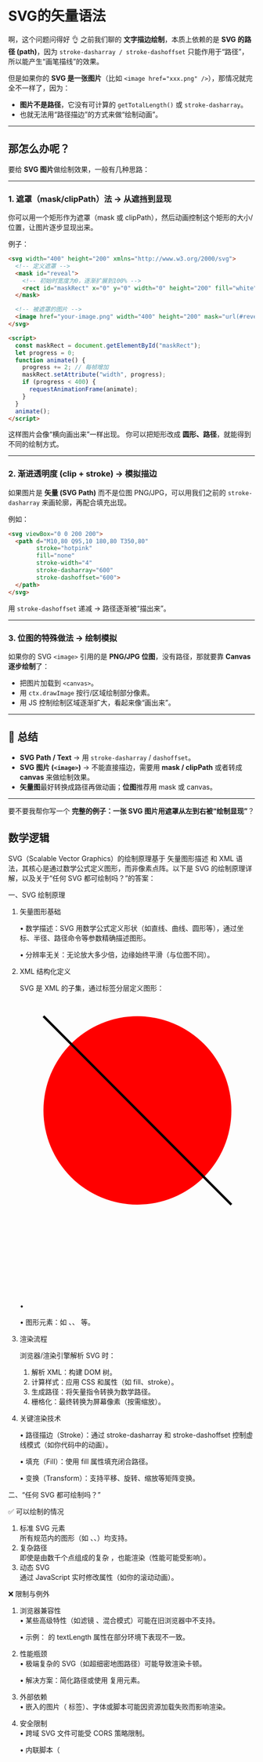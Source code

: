 
# SVG的矢量语法
啊，这个问题问得好 👌
之前我们聊的 **文字描边绘制**，本质上依赖的是 **SVG 的路径 (path)**，因为 `stroke-dasharray / stroke-dashoffset` 只能作用于“路径”，所以能产生“画笔描线”的效果。

但是如果你的 **SVG 是一张图片**（比如 `<image href="xxx.png" />`），那情况就完全不一样了，因为：

* **图片不是路径**，它没有可计算的 `getTotalLength()` 或 `stroke-dasharray`。
* 也就无法用“路径描边”的方式来做“绘制动画”。

---

## 那怎么办呢？

要给 **SVG 图片**做绘制效果，一般有几种思路：

---

### 1. **遮罩（mask/clipPath）法 → 从遮挡到显现**

你可以用一个矩形作为遮罩（mask 或 clipPath），然后动画控制这个矩形的大小/位置，让图片逐步显现出来。

例子：

```html
<svg width="400" height="200" xmlns="http://www.w3.org/2000/svg">
  <!-- 定义遮罩 -->
  <mask id="reveal">
    <!-- 初始时宽度为0，逐渐扩展到100% -->
    <rect id="maskRect" x="0" y="0" width="0" height="200" fill="white"/>
  </mask>

  <!-- 被遮罩的图片 -->
  <image href="your-image.png" width="400" height="200" mask="url(#reveal)" />
</svg>

<script>
  const maskRect = document.getElementById("maskRect");
  let progress = 0;
  function animate() {
    progress += 2; // 每帧增加
    maskRect.setAttribute("width", progress);
    if (progress < 400) {
      requestAnimationFrame(animate);
    }
  }
  animate();
</script>
```

这样图片会像“横向画出来”一样出现。
你可以把矩形改成 **圆形、路径**，就能得到不同的绘制方式。

---

### 2. **渐进透明度 (clip + stroke) → 模拟描边**

如果图片是 **矢量 (SVG Path)** 而不是位图 PNG/JPG，可以用我们之前的 `stroke-dasharray` 来画轮廓，再配合填充出现。

例如：

```html
<svg viewBox="0 0 200 200">
  <path d="M10,80 Q95,10 180,80 T350,80"
        stroke="hotpink"
        fill="none"
        stroke-width="4"
        stroke-dasharray="600"
        stroke-dashoffset="600">
  </path>
</svg>
```

用 `stroke-dashoffset` 递减 → 路径逐渐被“描出来”。

---

### 3. **位图的特殊做法 → 绘制模拟**

如果你的 SVG `<image>` 引用的是 **PNG/JPG 位图**，没有路径，那就要靠 **Canvas 逐步绘制**了：

* 把图片加载到 `<canvas>`。
* 用 `ctx.drawImage` 按行/区域绘制部分像素。
* 用 JS 控制绘制区域逐渐扩大，看起来像“画出来”。

---

## 🎯 总结

* **SVG Path / Text** → 用 `stroke-dasharray` / `dashoffset`。
* **SVG 图片 (`<image>`)** → 不能直接描边，需要用 **mask / clipPath** 或者转成 **canvas** 来做绘制效果。
* **矢量图**最好转换成路径再做动画；**位图**推荐用 mask 或 canvas。

---

要不要我帮你写一个 **完整的例子：一张 SVG 图片用遮罩从左到右被“绘制显现”**？

## 数学逻辑
SVG（Scalable Vector Graphics）的绘制原理基于 矢量图形描述 和 XML 语法，其核心是通过数学公式定义图形，而非像素点阵。以下是 SVG 的绘制原理详解，以及关于“任何 SVG 都可绘制吗？”的答案：

一、SVG 绘制原理

1. 矢量图形基础

   • 数学描述：SVG 用数学公式定义形状（如直线、曲线、圆形等），通过坐标、半径、路径命令等参数精确描述图形。

   • 分辨率无关：无论放大多少倍，边缘始终平滑（与位图不同）。

2. XML 结构化定义

   SVG 是 XML 的子集，通过标签分层定义图形：
   <svg viewBox="0 0 100 100">
   <circle cx="50" cy="50" r="40" fill="red" />
   <path d="M10 10 L90 90" stroke="black" />
   </svg>

   • <svg>：定义画布和坐标系。

   • 图形元素：如 <circle>、<rect>、<path> 等。

3. 渲染流程

   浏览器/渲染引擎解析 SVG 时：
    1. 解析 XML：构建 DOM 树。
    2. 计算样式：应用 CSS 和属性（如 fill、stroke）。
    3. 生成路径：将矢量指令转换为数学路径。
    4. 栅格化：最终转换为屏幕像素（按需缩放）。

4. 关键渲染技术

   • 路径描边（Stroke）：通过 stroke-dasharray 和 stroke-dashoffset 控制虚线模式（如你代码中的动画）。

   • 填充（Fill）：使用 fill 属性填充闭合路径。

   • 变换（Transform）：支持平移、旋转、缩放等矩阵变换。

二、“任何 SVG 都可绘制吗？”

✅ 可以绘制的情况

1. 标准 SVG 元素  
   所有规范内的图形（如 <circle>、<path>、<text>）均支持。
2. 复杂路径  
   即使是由数千个点组成的复杂 <path>，也能渲染（性能可能受影响）。
3. 动态 SVG  
   通过 JavaScript 实时修改属性（如你的滚动动画）。

❌ 限制与例外

1. 浏览器兼容性  
   • 某些高级特性（如滤镜 <filter>、混合模式）可能在旧浏览器中不支持。

   • 示例：<text> 的 textLength 属性在部分环境下表现不一致。

2. 性能瓶颈  
   • 极端复杂的 SVG（如超细密地图路径）可能导致渲染卡顿。

   • 解决方案：简化路径或使用 <use> 复用元素。

3. 外部依赖  
   • 嵌入的图片（<image> 标签）、字体或脚本可能因资源加载失败而影响渲染。

4. 安全限制  
   • 跨域 SVG 文件可能受 CORS 策略限制。

   • 内联脚本（<script>）在某些环境下会被禁用。

三、SVG 的底层渲染机制

1. 路径描述（Path Commands）

   <path d="M10 10 L90 90 C100 100, 200 200, 300 100" />

   • M：移动到起点。

   • L：画直线。

   • C：三次贝塞尔曲线。

2. 坐标系与变换

   • viewBox：定义用户坐标系（如 viewBox="0 0 100 100" 表示 100x100 单位）。

   • transform：支持矩阵变换（如 rotate(45)）。

3. 合成与分层

   • 图形按 DOM 顺序叠加（后绘制的覆盖先绘制的）。

   • 可通过 z-index 和 <g> 分组控制层级。

四、实际应用验证

以你的代码为例：
<text stroke-dasharray="1000" stroke-dashoffset="1000">Ghost Star</text>

1. 初始状态：stroke-dashoffset="1000" 完全隐藏描边。
2. 滚动时：动态减少 offset，按路径顺序逐步显示描边。
3. 本质：通过修改虚线偏移量模拟“绘制”过程。

五、总结

特性 说明

矢量本质 数学描述图形，无限缩放不失真。

可绘制性 所有规范内 SVG 元素均可绘制，但受兼容性、性能限制。

动态控制 可通过 CSS/JS 实时修改属性（如颜色、位置、路径）。

性能优化 避免过多节点，使用 <use> 复用，简化复杂路径。

结论：只要 SVG 符合规范且运行环境支持，理论上可以绘制任何矢量图形，但需考虑实际约束（性能、兼容性）。你的滚动动画正是利用了 SVG 路径描边的特性，是 SVG 能力的典型应用。
# 固定dom的位置 使用js调试dom的相关工具库 
## stick是粘附 无法超出 只能通过  transform: translateX(50px); /* 减少向左的偏移（抵消更少） */
进行扩展偏移


# 动画进度时间轴
这段代码实现平滑滚动动画的核心原理是利用 **GSAP时间线（Timeline）** 与 **ScrollTrigger插件** 的协同，将多个动画属性（位置、透明度、缩放）按时间顺序或并行关系精确控制，同时通过滚动进度驱动整个动画流程，从而避免了"瞬移"问题。


### 核心原理拆解：


#### 1. **ScrollTrigger：滚动驱动动画的"引擎"**
ScrollTrigger的作用是将动画进度与页面滚动进度绑定，实现"滚动多少，动画执行多少"的效果。  
关键参数解析：
- `trigger: ".stage-container"`：以`.stage-container`元素作为滚动监测的参考对象
- `start: "top top"`：当`.stage-container`的顶部与视口顶部对齐时，动画开始
- `end: "bottom bottom"`：当`.stage-container`的底部与视口底部对齐时，动画结束
- `scrub: true`：核心！让动画进度完全跟随滚动进度（滚动停止，动画暂停；滚动反向，动画回退）


#### 2. **GSAP时间线（Timeline）：动画的"调度中心"**
`gsap.timeline()` 用于将多个动画步骤按时间顺序或并行关系组织，确保所有属性（位置、透明度、缩放）的变化同步、有序，避免单个属性独立变化导致的"瞬移"。  
时间线的时间单位是 **相对进度（0~1）**，对应整个滚动范围（从`start`到`end`的滚动距离）：
- `0` 表示滚动开始时
- `1` 表示滚动结束时
- 中间值（如0.2、0.8）表示滚动到对应比例的位置


#### 3. **分阶段控制动画属性：平滑过渡的关键**
代码将人像层的动画拆分为 **3组独立但同步的属性变化**（Y轴移动、透明度、缩放），每组属性按"分段过渡"的逻辑设计，避免突变：


##### （1）Y轴移动动画：全程线性变化
```js
tl.to(curtainRef.value, {
  y: -250, // 从初始y=0移动到y=-250
  ease: "none", // 线性移动，无加速减速
}, 0) // 从滚动开始（0时刻）就执行，全程持续
```
- 原理：随着滚动进度从0到1，人像层沿Y轴匀速向上移动250px，与背景层形成视差效果。


##### （2）透明度动画：分三段过渡（渐入→保持→渐出）
```js
// 0~0.2阶段：透明度从0渐变为1（渐入）
tl.to(curtainRef.value, { opacity: 1, duration: 0.2 }, 0)
// 0.2~0.8阶段：保持透明度为1（中间清晰显示）
.to(curtainRef.value, { opacity: 1, duration: 0.6 }, 0.2)
// 0.8~1阶段：透明度从1渐变为0（渐出）
.to(curtainRef.value, { opacity: 0, duration: 0.2 }, 0.8)
```
- 时间逻辑：总滚动范围中，前20%的距离用于渐入，中间60%保持清晰，最后20%用于渐出。
- 避免瞬移：通过明确的时间分段，让透明度变化有"缓冲带"，而非突然切换。


##### （3）缩放动画：分四段过渡（初始→放大→保持→缩小）
```js
// 0~0.3阶段：保持原始大小（1倍）
tl.to(curtainRef.value, { scale: 1, duration: 0.3 }, 0)
// 0.3~0.5阶段：从1倍放大到1.1倍（中间突出）
.to(curtainRef.value, { scale: 1.1, duration: 0.2, ease: "sine.inOut" }, 0.3)
// 0.5~0.7阶段：保持1.1倍（突出显示）
// 0.7~0.9阶段：从1.1倍缩小回1倍
.to(curtainRef.value, { scale: 1, duration: 0.2, ease: "sine.inOut" }, 0.7)
// 0.9~1阶段：保持1倍
.to(curtainRef.value, { scale: 1, duration: 0.3 }, 0.9)
```
- 原理：通过`sine.inOut`缓动函数，让缩放变化在开始和结束时更平缓（类似"先慢后快再慢"），避免突然变大/变小。
- 中间突出：在滚动到30%~70%的阶段（核心视觉区），人像略微放大，增强存在感。


#### 4. **初始化状态统一：避免"起点不一致"导致的瞬移**
```js
gsap.set(curtainRef.value, {
  y: 0,
  opacity: 0,
  transform: "translate(-50%, -100%) scale(1)"
})
```
- 作用：在动画开始前，强制设置人像层的初始状态（位置、透明度、缩放），与动画的"0时刻"状态完全一致。
- 为什么重要？如果初始状态（如默认opacity为1）与动画起始状态（opacity为0）不一致，滚动开始时会突然跳变（瞬移）。


### 总结：为什么能实现平滑动画？
1. **滚动驱动**：通过ScrollTrigger将动画进度与滚动进度绑定，实现"所见即所得"的实时反馈。
2. **时间线调度**：用Timeline统一管理多个属性动画，确保位置、透明度、缩放同步变化，避免属性"各自为政"。
3. **分段过渡**：将每个属性的变化拆分为多个阶段（如渐入→保持→渐出），并加入缓动函数，消除突变。
4. **初始状态对齐**：通过`gsap.set()`确保动画起点与元素初始状态一致，避免滚动开始时的跳变。

这些机制共同作用，最终实现了"随滚动自然过渡"的视差动画效果。
